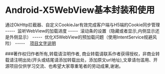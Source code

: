 Android-X5WebView基本封装和使用
=====

通过OkHttp拦截器、自定义CookieJar有效完成客户端与H5端的Cookie同步管理
----- 
监听WebView的加载进度
----- 
滚动条的设置（隐藏或者显示,内侧显示还是外侧显示）
----- 
优化X5WebView的预加载问题（使用IntentService规避风险）
----- 
 
[项目文字说明](https://www.jianshu.com/p/88084a66c256) 


###著作权归作者所有,转载请注明作者, 商业转载请联系作者获得授权，非商业转载请注明出处(开头或结尾请添加转载出处，添加原文url地址),文章请勿滥用、开源项目仅供学习交流、也希望大家尊重笔者的劳动成果,谢谢。


